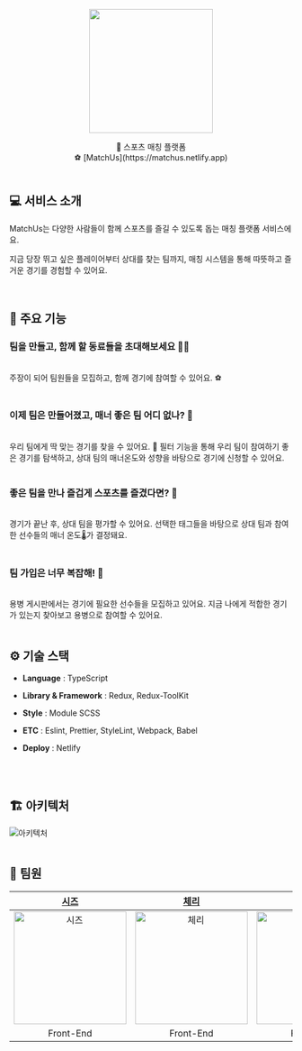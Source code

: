 <p align="center">
    <img src="https://user-images.githubusercontent.com/27142025/146670076-ac40fd58-a325-4f30-9f14-f695bd635e55.png" height="220" height="220">
</p>
<div align="center">
  🤼 스포츠 매칭 플랫폼<br>
  ⚽️ [MatchUs](https://matchus.netlify.app)
</div>

<br/>

<h2>💻 서비스 소개</h2>

MatchUs는 다양한 사람들이 함께 스포츠를 즐길 수 있도록 돕는 매칭 플랫폼 서비스에요.

지금 당장 뛰고 싶은 플레이어부터 상대를 찾는 팀까지, 매칭 시스템을 통해 따뜻하고 즐거운 경기를 경험할 수 있어요.

</br>

<h2>🌟 주요 기능</h2>

<h3>팀을 만들고, 함께 할 동료들을 초대해보세요 🙋🏻</h3>

<br>
주장이 되어 팀원들을 모집하고, 함께 경기에 참여할 수 있어요. ⚽️
<br>
<br>

<h3>이제 팀은 만들어졌고, 매너 좋은 팀 어디 없나? 👀</h3>

<br>
우리 팀에게 딱 맞는 경기를 찾을 수 있어요. 🤩  
필터 기능을 통해 우리 팀이 참여하기 좋은 경기를 탐색하고, 상대 팀의 매너온도와 성향을 바탕으로 경기에 신청할 수 있어요.
<br>
<br>

<h3>좋은 팀을 만나 즐겁게 스포츠를 즐겼다면? 🕺</h3>

<br>
경기가 끝난 후, 상대 팀을 평가할 수 있어요.  
선택한 태그들을 바탕으로 상대 팀과 참여한 선수들의 매너 온도🌡️가 결정돼요.
<br>
<br>

<h3>팀 가입은 너무 복잡해! 😤</h3>

<br>
용병 게시판에서는 경기에 필요한 선수들을 모집하고 있어요.  
지금 나에게 적합한 경기가 있는지 찾아보고 용병으로 참여할 수 있어요.

</br>
</br>

<h2>⚙️ 기술 스택</h2>

- **Language** : TypeScript

- **Library & Framework** : Redux, Redux-ToolKit

- **Style** : Module SCSS

- **ETC** : Eslint, Prettier, StyleLint, Webpack, Babel

- **Deploy** : Netlify

</br>
</br>

<h2>🏗 아키텍처</h2>

<img alt="아키텍처" src="https://user-images.githubusercontent.com/27142025/146793945-f37db872-b8c0-4ded-a86d-a2c22bf50118.png" />

</br>
</br>

<h2>🍒 팀원</h2

<div align="center">

|                                                    [시즈](https://github.com/Kimbangg)                                                    |                                                    [체리](https://github.com/ProgWon)                                                     |                                                     [용스톤](https://github.com/94chl)                                                      |                                                [쭝](https://github.com/HongJungKim-dev)                                                 |                                                     [호세](https://github.com/sunH0)                                                      |                                                    [싸뮤엘](https://github.com/samkimuel)                                                    |
| :---------------------------------------------------------------------------------------------------------------------------------------: | :---------------------------------------------------------------------------------------------------------------------------------------: | :-----------------------------------------------------------------------------------------------------------------------------------------: | :-------------------------------------------------------------------------------------------------------------------------------------: | :---------------------------------------------------------------------------------------------------------------------------------------: | :------------------------------------------------------------------------------------------------------------------------------------------: |
| <img alt="시즈" src="https://user-images.githubusercontent.com/27142025/146766070-53788bc6-e68f-446a-b924-987a9c36a962.png" width="200"/> | <img alt="체리" src="https://user-images.githubusercontent.com/27142025/146766675-898d4809-67dd-4d27-a17d-e3a9deb4910e.png" width="200"/> | <img alt="용스톤" src="https://user-images.githubusercontent.com/27142025/146766138-fb852088-bb8a-42d7-b993-f98a07150754.png" width="200"/> | <img alt="쭝" src="https://user-images.githubusercontent.com/27142025/146672513-190f321f-f7ad-4321-8a18-caf2bc57e809.png" width="200"/> | <img alt="호세" src="https://user-images.githubusercontent.com/27142025/146672428-129f464e-8204-4b95-b4fc-189b12f1db5f.png" width="200"/> | <img alt="싸뮤엘" src="https://user-images.githubusercontent.com/27142025/146671175-fcebba5e-eaf8-4b54-96bd-bd8cadc85c79.jpeg" width="200"/> |
|                                                                 Front-End                                                                 |                                                                 Front-End                                                                 |                                                                  Front-End                                                                  |                                                                Front-End                                                                |                                                                 Back-End                                                                  |                                                                   Back-End                                                                   |

</div>
</br>
